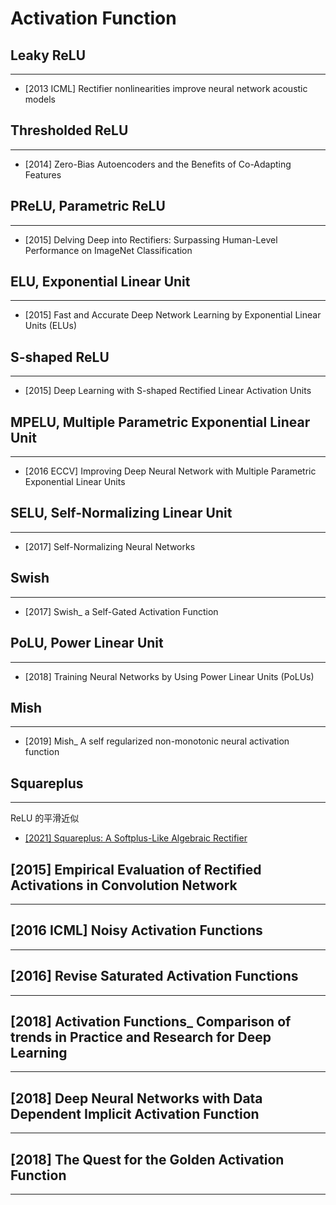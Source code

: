 # Activation Function

## Leaky ReLU
---
- [2013 ICML] Rectifier nonlinearities improve neural network acoustic models

## Thresholded ReLU
---
- [2014] Zero-Bias Autoencoders and the Benefits of Co-Adapting Features

## PReLU, Parametric ReLU
---
- [2015] Delving Deep into Rectifiers: Surpassing Human-Level Performance on ImageNet Classification

## ELU, Exponential Linear Unit
---
- [2015] Fast and Accurate Deep Network Learning by Exponential Linear Units (ELUs)

## S-shaped ReLU
---
- [2015] Deep Learning with S-shaped Rectified Linear Activation Units

## MPELU, Multiple Parametric Exponential Linear Unit
---
- [2016 ECCV] Improving Deep Neural Network with Multiple Parametric Exponential Linear Units

## SELU, Self-Normalizing Linear Unit
---
- [2017] Self-Normalizing Neural Networks

## Swish
---
- [2017] Swish_ a Self-Gated Activation Function

## PoLU, Power Linear Unit
---
- [2018] Training Neural Networks by Using Power Linear Units (PoLUs)

## Mish
---
- [2019] Mish_ A self regularized non-monotonic neural activation function

## Squareplus
----
ReLU 的平滑近似

- [[2021] Squareplus: A Softplus-Like Algebraic Rectifier](https://arxiv.org/abs/2112.11687)

## [2015] Empirical Evaluation of Rectified Activations in Convolution Network
---

## [2016 ICML] Noisy Activation Functions
---

## [2016] Revise Saturated Activation Functions
---

## [2018] Activation Functions_ Comparison of trends in Practice and Research for Deep Learning
---

## [2018] Deep Neural Networks with Data Dependent Implicit Activation Function
---

## [2018] The Quest for the Golden Activation Function
---

